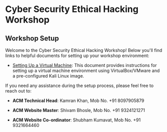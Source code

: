 # Cyber Security Ethical Hacking Workshop

## Workshop Setup

Welcome to the Cyber Security Ethical Hacking Workshop! Below you'll find links to helpful documents for setting up your workshop environment:

- [Setting Up a Virtual Machine](setup_vm_document.md): This document provides instructions for setting up a virtual machine environment using VirtualBox/VMware and a pre-configured Kali Linux image.


If you need any assistance during the setup process, please feel free to reach out to:

- **ACM Technical Head**: Kamran Khan, Mob No. +91 8097905879

- **ACM Website Master**: Shivam Bhosle, Mob No. +91 9324121271

- **ACM Website Co-ordinator**: Shubham Kumavat, Mob No. +91 9321664460
